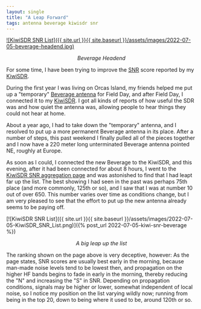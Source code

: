 ```yaml
---
layout: single
title: "A Leap Forward"
tags: antenna beverage kiwisdr snr
---
```


[![KiwiSDR SNR List]({{ site.url }}{{ site.baseurl }}/assets/images/2022-07-05-beverage-headend.jpg)](/assets/img/2022-07-05-beverage-headend.jpg)
*<center>Beverage Headend</center>*

For some time, I have been trying to improve the
[SNR](https://en.wikipedia.org/wiki/Signal-to-noise_ratio) score
reported by my [KiwiSDR](https://kiwisdr.gadallah.net:8073).

During the first year I was living on Orcas Island, my friends helped
me put up a "temporary" [Beverage
antenna](https://en.wikipedia.org/wiki/Beverage_antenna) for Field
Day, and after Field Day, I connected it to my
[KiwiSDR](http://kiwisdr.com/). I got all kinds of reports of how
useful the SDR was and how quiet the antenna was, allowing people to
hear things they could not hear at home.

About a year ago, I had to take down the "temporary" antenna, and I
resolved to put up a more permanent Beverage antenna in its
place. After a number of steps, this past weekend I finally pulled all
of the pieces together and I now have a 220 meter long unterminated
Beverage antenna pointed NE, roughly at Europe.

As soon as I could, I connected the new Beverage to the KiwiSDR, and
this evening, after it had been connected for about 8 hours, I went to
the [KiwiSDR SNR aggregation page](http://rx.linkfanel.net/snr.html)
and was astonished to find that I had leapt far up the list. The best
showing I had seen in the past was perhaps 75th place (and more
commonly, 125th or so), and I saw that I was at number 10 out of
over 650. This number varies over time as conditions change, but I am
very pleased to see that the effort to put up the new antenna already
seems to be paying off.

[![KiwiSDR SNR List]({{ site.url }}{{ site.baseurl }}/assets/images/2022-07-05-KiwiSDR_SNR_List.png)]({% post_url 2022-07-05-kiwi-snr-beverage %})
*<center>A big leap up the list</center>*

The ranking shown on the page above is very deceptive, however: As the page
states, SNR scores are usually best early in the morning, because man-made
noise levels tend to be lowest then, and propagation on the higher HF
bands begins to fade in early in the morning, thereby reducing the "N"
and increasing the "S" in SNR. Depending on propagation conditions,
signals may be higher or lower, somewhat independent of local noise,
so I notice my position on the list varying wildly now; running from being
in the top 20, down to being where it used to be, around 120th or so.
